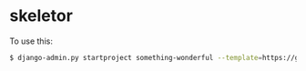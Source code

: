 # skeletor

To use this:

```bash
$ django-admin.py startproject something-wonderful --template=https://github.com/ckcollab/skeletor/archive/master.zip
```
